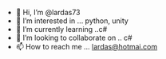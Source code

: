 - 👋 Hi, I’m @lardas73
- 👀 I’m interested in ... python, unity
- 🌱 I’m currently learning ..c#
- 💞️ I’m looking to collaborate on .. c#
- 📫 How to reach me ... lardas@hotmai.com
<!---
lardas73/lardas73 is a ✨ special ✨ repository because its `README.md` (this file) appears on your GitHub profile.
You can click the Preview link to take a look at your changes.
--->
